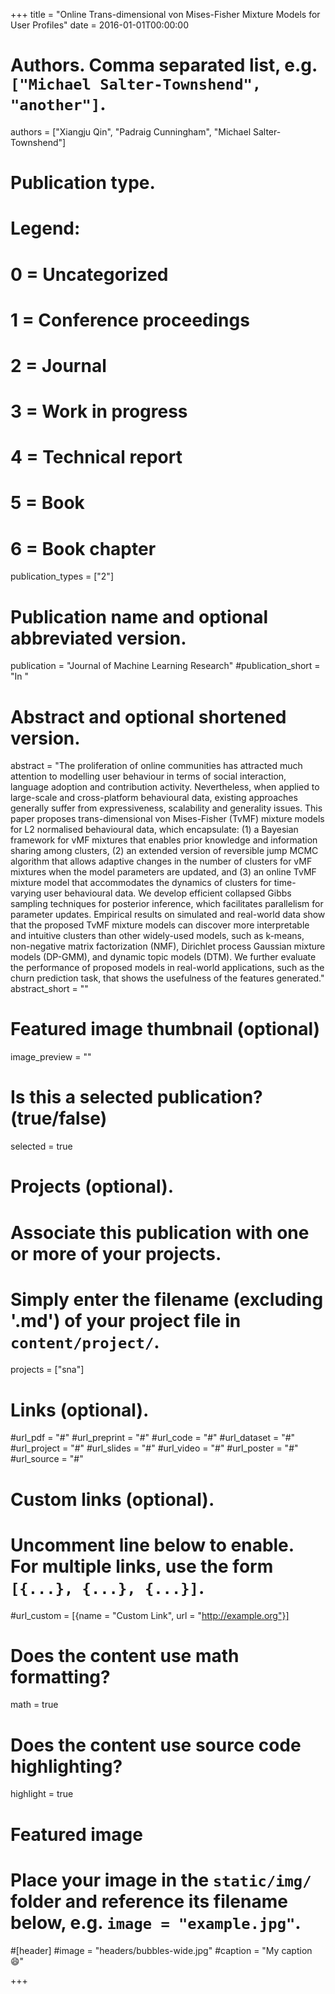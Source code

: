 +++
title = "Online Trans-dimensional von Mises-Fisher Mixture Models for User Profiles"
date = 2016-01-01T00:00:00

# Authors. Comma separated list, e.g. `["Michael Salter-Townshend", "another"]`.
authors = ["Xiangju Qin", "Padraig Cunningham", "Michael Salter-Townshend"]

# Publication type.
# Legend:
# 0 = Uncategorized
# 1 = Conference proceedings
# 2 = Journal
# 3 = Work in progress
# 4 = Technical report
# 5 = Book
# 6 = Book chapter
publication_types = ["2"]

# Publication name and optional abbreviated version.
publication = "Journal of Machine Learning Research"
#publication_short = "In "

# Abstract and optional shortened version.
abstract = "The proliferation of online communities has attracted much attention to modelling user behaviour in terms of social interaction, language adoption and contribution activity. Nevertheless, when applied to large-scale and cross-platform behavioural data, existing approaches generally suffer from expressiveness, scalability and generality issues. This paper proposes trans-dimensional von Mises-Fisher (TvMF) mixture models for L2 normalised behavioural data, which encapsulate: (1) a Bayesian framework for vMF mixtures that enables prior knowledge and information sharing among clusters, (2) an extended version of reversible jump MCMC algorithm that allows adaptive changes in the number of clusters for vMF mixtures when the model parameters are updated, and (3) an online TvMF mixture model that accommodates the dynamics of clusters for time-varying user behavioural data. We develop efficient collapsed Gibbs sampling techniques for posterior inference, which facilitates parallelism for parameter updates. Empirical results on simulated and real-world data show that the proposed TvMF mixture models can discover more interpretable and intuitive clusters than other widely-used models, such as k-means, non-negative matrix factorization (NMF), Dirichlet process Gaussian mixture models (DP-GMM), and dynamic topic models (DTM). We further evaluate the performance of proposed models in real-world applications, such as the churn prediction task, that shows the usefulness of the features generated."
abstract_short = ""

# Featured image thumbnail (optional)
image_preview = ""

# Is this a selected publication? (true/false)
selected = true

# Projects (optional).
#   Associate this publication with one or more of your projects.
#   Simply enter the filename (excluding '.md') of your project file in `content/project/`.
projects = ["sna"]

# Links (optional).
#url_pdf = "#"
#url_preprint = "#"
#url_code = "#"
#url_dataset = "#"
#url_project = "#"
#url_slides = "#"
#url_video = "#"
#url_poster = "#"
#url_source = "#"

# Custom links (optional).
#   Uncomment line below to enable. For multiple links, use the form `[{...}, {...}, {...}]`.
#url_custom = [{name = "Custom Link", url = "http://example.org"}]

# Does the content use math formatting?
math = true

# Does the content use source code highlighting?
highlight = true

# Featured image
# Place your image in the `static/img/` folder and reference its filename below, e.g. `image = "example.jpg"`.
#[header]
#image = "headers/bubbles-wide.jpg"
#caption = "My caption :smile:"

+++

